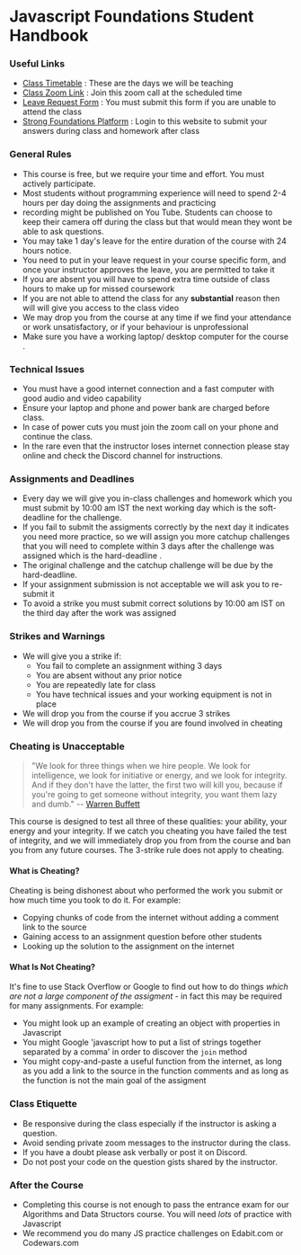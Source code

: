 # Javascript Foundations Student Handbook

### Useful Links
- [Class Timetable](./class-timetable-batch-4-2.md) : These are the days we will be teaching
- [Class Zoom Link](https://us02web.zoom.us/j/82631626589) : Join this zoom call at the scheduled time
- [Leave Request Form]() : You must submit this form if you are unable to attend the class
- [Strong Foundations Platform](https://student.mclarencollege.com/foundations/) : Login to this website to submit your answers during class and homework after class

### General Rules
- This course is free, but we require your time and effort.  You must actively participate.
- Most students without programming experience will need to spend 2-4 hours per day doing the assignments and practicing
- recording might be published on You Tube. Students can choose to keep their camera off during the class but that would mean they wont be able to ask questions.
- You may take 1 day's leave for the entire duration of the course with 24 hours notice.
- You need to put in your leave request in your course specific form, and once your instructor approves the leave, you are permitted to take it
- If you are absent you will have to spend extra time outside of class hours to make up for missed coursework
- If you are not able to attend the class for any **substantial** reason then will will give you access to the class video
- We may drop you from the course at any time if we find your attendance or work unsatisfactory, or if your behaviour is unprofessional
- Make sure you have a working laptop/ desktop computer for the course .

### Technical Issues
- You must have a good internet connection and a fast computer with good audio and video capability
- Ensure your laptop and phone and power bank are charged before class.
- In case of power cuts you must join the zoom call on your phone and continue the class.
- In the rare even that the instructor loses internet connection please stay online and check the Discord channel for instructions.
 

### Assignments and  Deadlines
- Every day we will give you in-class challenges and homework which you must submit by 10:00 am IST the next working day which is the soft-deadline for the challenge.
- If you fail to submit the assigments correctly by the next day it indicates you need more practice, so we will assign you more catchup challenges that you will need to complete within 3 days after the challenge was assigned which is the hard-deadline .
- The original challenge and the catchup challenge will be due by the hard-deadline.
- If your assignment submission is not acceptable we will ask you to re-submit it
- To avoid a strike you must submit correct solutions by 10:00 am IST on the third day after the work was assigned

### Strikes and Warnings
- We will give you a strike if:
    - You fail to complete an assignment withing 3 days
    - You are absent without any prior notice
    - You are repeatedly late for class
    - You have technical issues and your working equipment is not in place
- We will drop you from the course if you accrue 3 strikes
- We will drop you from the course if you are found involved in cheating

### Cheating is Unacceptable
> "We look for three things when we hire people. We look for intelligence, we look for initiative or energy, and we 
> look for integrity. And if they don't have the latter, the first two will kill you, because if you're going to 
> get someone without integrity, you want them lazy and dumb."
>  -- [Warren Buffett](https://www.businessinsider.com/warren-buffett-hire-people-with-integrity-heres-how-to-find-them-9?r=AU&IR=T) 

This course is designed to test all three of these qualities: your ability, your energy and your integrity.  If we catch you cheating you have failed the test of integrity, and we will immediately drop you from from the course and ban you from any future courses.  The 3-strike rule does not apply to cheating.

#### What is Cheating?
Cheating is being dishonest about who performed the work you submit or how much time you took to do it.  For example:
- Copying chunks of code from the internet without adding a comment link to the source
- Gaining access to an assignment question before other students
- Looking up the solution to the assignment on the internet 

#### What Is Not Cheating?
It's fine to use Stack Overflow or Google to find out how to do things *which are not a large component of the assigment* - in fact this may be required for many assignments.  For example:
- You might look up an example of creating an object with properties in Javascript 
- You might Google 'javascript how to put a list of strings together separated by a comma' in order to discover the `join` method
- You might copy-and-paste a useful function from the internet, as long as you add a link to the source in the function comments and as long as the function is not the main goal of the assigment

### Class Etiquette
- Be responsive during the class especially if the instructor is asking a question.
- Avoid sending private zoom  messages to the instructor during the class.
- If you have a doubt please ask verbally or post it on Discord.
- Do not post your code on the question gists shared by the instructor.

### After the Course
- Completing this course is not enough to pass the entrance exam for our Algorithms and Data Structors course.  You will need *lots* of practice with Javascript
- We recommend you do many JS practice challenges on Edabit.com or Codewars.com
